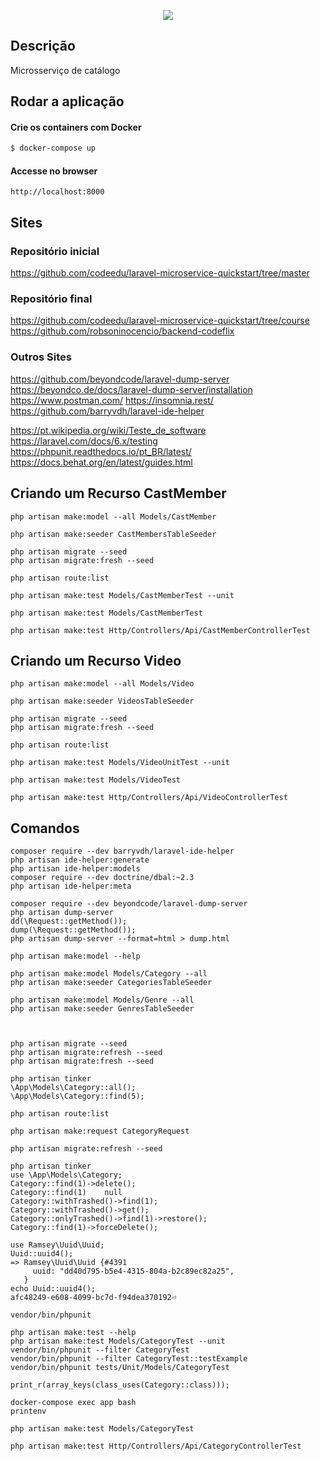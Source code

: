 <p align="center">
  <a href="https://fullcycle.com.br/" target="blank"><img src="https://s3.amazonaws.com/code.education/Wallpapers/Wallpaper-02-Full-Cycle-1920x1080.png"/></a>
</p>

## Descrição

Microsserviço de catálogo

## Rodar a aplicação

#### Crie os containers com Docker

```bash
$ docker-compose up
```

#### Accesse no browser

```
http://localhost:8000
```

## Sites

### Repositório inicial

https://github.com/codeedu/laravel-microservice-quickstart/tree/master

### Repositório final

https://github.com/codeedu/laravel-microservice-quickstart/tree/course
https://github.com/robsoninocencio/backend-codeflix

### Outros Sites

https://github.com/beyondcode/laravel-dump-server
https://beyondco.de/docs/laravel-dump-server/installation
https://www.postman.com/
https://insomnia.rest/
https://github.com/barryvdh/laravel-ide-helper

https://pt.wikipedia.org/wiki/Teste_de_software
https://laravel.com/docs/6.x/testing
https://phpunit.readthedocs.io/pt_BR/latest/
https://docs.behat.org/en/latest/guides.html

## Criando um Recurso CastMember

```
php artisan make:model --all Models/CastMember

php artisan make:seeder CastMembersTableSeeder

php artisan migrate --seed
php artisan migrate:fresh --seed

php artisan route:list

php artisan make:test Models/CastMemberTest --unit

php artisan make:test Models/CastMemberTest

php artisan make:test Http/Controllers/Api/CastMemberControllerTest
```

## Criando um Recurso Video

```
php artisan make:model --all Models/Video

php artisan make:seeder VideosTableSeeder

php artisan migrate --seed
php artisan migrate:fresh --seed

php artisan route:list

php artisan make:test Models/VideoUnitTest --unit

php artisan make:test Models/VideoTest

php artisan make:test Http/Controllers/Api/VideoControllerTest
```

## Comandos

```
composer require --dev barryvdh/laravel-ide-helper
php artisan ide-helper:generate
php artisan ide-helper:models
composer require --dev doctrine/dbal:~2.3
php artisan ide-helper:meta

composer require --dev beyondcode/laravel-dump-server
php artisan dump-server
dd(\Request::getMethod());
dump(\Request::getMethod());
php artisan dump-server --format=html > dump.html

php artisan make:model --help

php artisan make:model Models/Category --all
php artisan make:seeder CategoriesTableSeeder

php artisan make:model Models/Genre --all
php artisan make:seeder GenresTableSeeder



php artisan migrate --seed
php artisan migrate:refresh --seed
php artisan migrate:fresh --seed

php artisan tinker
\App\Models\Category::all();
\App\Models\Category::find(5);

php artisan route:list

php artisan make:request CategoryRequest

php artisan migrate:refresh --seed

php artisan tinker
use \App\Models\Category;
Category::find(1)->delete();
Category::find(1)    null
Category::withTrashed()->find(1);
Category::withTrashed()->get();
Category::onlyTrashed()->find(1)->restore();
Category::find(1)->forceDelete();

use Ramsey\Uuid\Uuid;
Uuid::uuid4();
=> Ramsey\Uuid\Uuid {#4391
     uuid: "dd40d795-b5e4-4315-804a-b2c89ec82a25",
   }
echo Uuid::uuid4();
afc48249-e608-4099-bc7d-f94dea370192⏎

vendor/bin/phpunit

php artisan make:test --help
php artisan make:test Models/CategoryTest --unit
vendor/bin/phpunit --filter CategoryTest
vendor/bin/phpunit --filter CategoryTest::testExample
vendor/bin/phpunit tests/Unit/Models/CategoryTest

print_r(array_keys(class_uses(Category::class)));

docker-compose exec app bash
printenv

php artisan make:test Models/CategoryTest

php artisan make:test Http/Controllers/Api/CategoryControllerTest


```
